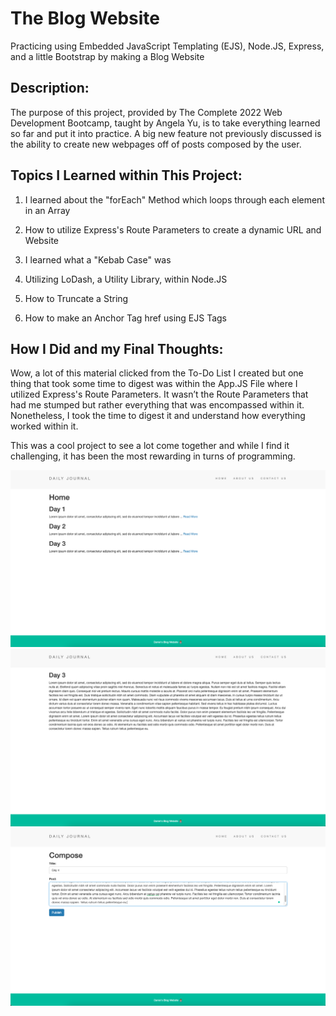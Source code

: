 # The Blog Website

Practicing using Embedded JavaScript Templating (EJS), Node.JS, Express, and a little Bootstrap by making a Blog Website

## Description:

The purpose of this project, provided by The Complete 2022 Web Development Bootcamp, taught by Angela Yu, is to take everything learned so far and put it into practice. A big new feature not previously discussed is the ability to create new webpages off of posts composed by the user.

## Topics I Learned within This Project:

1. I learned about the "forEach" Method which loops through each element in an Array

2. How to utilize Express's Route Parameters to create a dynamic URL and Website

3. I learned what a "Kebab Case" was

4. Utilizing LoDash, a Utility Library, within Node.JS

5. How to Truncate a String

6. How to make an Anchor Tag href using EJS Tags

## How I Did and my Final Thoughts:

Wow, a lot of this material clicked from the To-Do List I created but one thing that took some time to digest was within the App.JS File where I utilized Express's Route Parameters. It wasn’t the Route Parameters that had me stumped but rather everything that was encompassed within it. Nonetheless, I took the time to digest it and understand how everything worked within it.

This was a cool project to see a lot come together and while I find it challenging, it has been the most rewarding in turns of programming.

![webpage snapshot](/images/home_page.png)
![webpage snapshot](/images/a_post_example.png)
![webpage snapshot](/images/composing_a_post.png)

